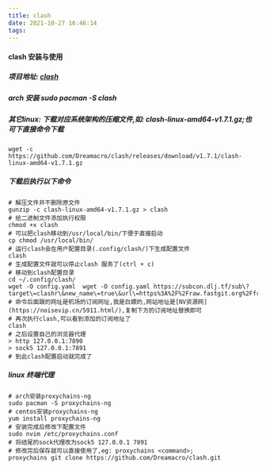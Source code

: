 ```yaml
---
title: clash
date: 2021-10-27 16:46:14
tags:
---
```


#### clash 安装与使用
##### 项目地址:  *[clash](https://github.com/Dreamacro/clash/releases)*
##### arch 安装 sudo pacman -S clash 
##### 其它linux: 下载对应系统架构的压缩文件,如: clash-linux-amd64-v1.7.1.gz;也可下直接命令下载 
```shell 
wget -c https://github.com/Dreamacro/clash/releases/download/v1.7.1/clash-linux-amd64-v1.7.1.gz
```
##### 下载后执行以下命令
```shell
# 解压文件并不删除原文件
gunzip -c clash-linux-amd64-v1.7.1.gz > clash
# 给二进制文件添加执行权限
chmod +x clash
# 可以把clash移动到/usr/local/bin/下便于直接启动
cp chmod /usr/local/bin/
# 运行clash会在用户配置目录(.config/clash/)下生成配置文件
clash 
# 生成配置文件就可以停止clash 服务了(ctrl + c)
# 移动到clash配置目录
cd ~/.config/clash/
wget -O config.yaml  wget -O config.yaml https://subcon.dlj.tf/sub\?target\=clashr\&new_name\=true\&url\=https%3A%2F%2Fraw.fastgit.org%2Ffreefq%2Ffree%2Fmaster%2Fv2\&insert\=false\&config\=https%3A%2F%2Fraw.githubusercontent.com%2FACL4SSR%2FACL4SSR%2Fmaster%2FClash%2Fconfig%2FACL4SSR_Online.ini
# 命令后面跟的网址是机场的订阅网址,我是白嫖的,网站地址是[NV资源网](https://noisevip.cn/5911.html/),复制下方的订阅地址替换即可
# 再次执行clash,可以看到添加的订阅地址了
clash 
# 之后设置自己的浏览器代理
> http 127.0.0.1:7890
> sock5 127.0.0.1:7891
# 到此clash配置启动就完成了
```

##### linux 终端代理
```shell 
# arch安装proxychains-ng
sudo pacman -S proxychains-ng
# centos安装proxychains-ng
yum install proxychains-ng
# 安装完成后修改下配置文件
sudo nvim /etc/proxychains.conf
# 将结尾的sock代理改为sock5 127.0.0.1 7891
# 修改完后保存就可以直接使用了,eg: proxychains <command>;
proxychains git clone https://github.com/Dreamacro/clash.git



